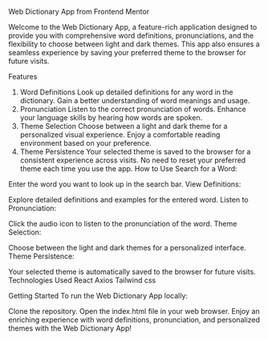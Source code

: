 
Web Dictionary App from Frontend Mentor


Welcome to the Web Dictionary App, a feature-rich application designed to provide you with comprehensive word definitions, pronunciations, and the flexibility to choose between light and dark themes. This app also ensures a seamless experience by saving your preferred theme to the browser for future visits.

Features
1. Word Definitions
Look up detailed definitions for any word in the dictionary.
Gain a better understanding of word meanings and usage.
2. Pronunciation
Listen to the correct pronunciation of words.
Enhance your language skills by hearing how words are spoken.
3. Theme Selection
Choose between a light and dark theme for a personalized visual experience.
Enjoy a comfortable reading environment based on your preference.
4. Theme Persistence
Your selected theme is saved to the browser for a consistent experience across visits.
No need to reset your preferred theme each time you use the app.
How to Use
Search for a Word:

Enter the word you want to look up in the search bar.
View Definitions:

Explore detailed definitions and examples for the entered word.
Listen to Pronunciation:

Click the audio icon to listen to the pronunciation of the word.
Theme Selection:

Choose between the light and dark themes for a personalized interface.
Theme Persistence:

Your selected theme is automatically saved to the browser for future visits.
Technologies Used
React
Axios
Tailwind css

Getting Started
To run the Web Dictionary App locally:

Clone the repository.
Open the index.html file in your web browser.
Enjoy an enriching experience with word definitions, pronunciation, and personalized themes with the Web Dictionary App!
